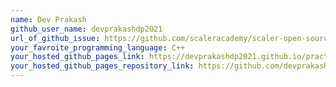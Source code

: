 ```yaml
---
name: Dev Prakash
github_user_name: devprakashdp2021
url_of_github_issue: https://github.com/scaleracademy/scaler-open-source-september-challenge/issues/300
your_favroite_programming_language: C++
your_hosted_github_pages_link: https://devprakashdp2021.github.io/practice/
your_hosted_github_pages_repository_link: https://github.com/devprakashdp2021/practice
---
```





